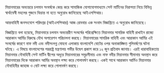 মিয়ানমারের অভ্যন্তরে চলমান সংঘর্ষকে কেন্দ্র করে সামাজিক যোগাযোগমাধ্যমে সেন্ট মার্টিনের নিরাপত্তা নিয়ে বিভিন্ন স্বার্থান্বেষী মহলের গুজবে বিভ্রান্ত না হতে অনুরোধ জানিয়েছে আইএসপিআর।

আন্তবাহিনী জনসংযোগ পরিদপ্তর (আইএসপিআর) আজ রোববার এক সংবাদ বিজ্ঞপ্তিতে এ অনুরোধ জানিয়েছে।

বিজ্ঞপ্তিতে বলা হয়েছে, মিয়ানমারে চলমান অভ্যন্তরীণ সংঘর্ষের পরিপ্রেক্ষিতে মিয়ানমার সামরিক বাহিনী রাখাইন রাজ্যে আরাকান আর্মির বিরুদ্ধে যৌথ অপারেশন পরিচালনা করছে। মিয়ানমারের সামরিক বাহিনী এবং আরাকান আর্মির এই সংঘর্ষের কারণে নাফ নদী এবং নদীসংলগ্ন মোহনা এলাকায় বাংলাদেশি বোটের ওপর অনাকাঙ্ক্ষিত গুলিবর্ষণের ঘটনা ঘটছে। এ বিষয়ে বাংলাদেশের পররাষ্ট্র মন্ত্রণালয় গভীর উদ্বেগ প্রকাশ করে ১২ জুন প্রতিবাদ জানায়। এরই ধারাবাহিকতায় মিয়ানমার নৌবাহিনী সেন্ট মার্টিন দ্বীপের অদূরে মিয়ানমারের সমুদ্রসীমায় এবং নাফ নদীর মিয়ানমার সীমানায় অবস্থান করে মিয়ানমারের দিকে আরাকান আর্মির অবস্থান লক্ষ্য করে গোলাবর্ষণ করছে। একই সাথে আরাকান আর্মিও মিয়ানমার নৌবাহিনীর জাহাজ ও বোট লক্ষ্য করে গোলাবর্ষণ করছে।
